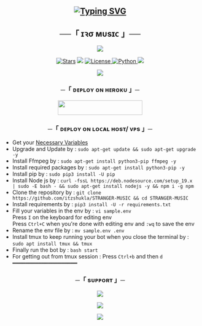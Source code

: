<h2 align="center">
 
[![Typing SVG](https://readme-typing-svg.herokuapp.com/?lines=WELCOME+TO+IROMUSIC+V2)](https://github.com/IR-O/IROMUSIC)
</h2>

<h2 align="center">
    ──「 ɪꝛσ   ᴍᴜsɪᴄ 」──
</h2>

<p align="center">
  <img src="https://telegra.ph/file/04237b82008edbee8e213.jpg">
</p>

<p align="center">
<a href="https://github.com/IR-O/IROMUSIC/stargazers"><img src="https://img.shields.io/github/stars/IR-O/IROMUSIC?color=black&logo=github&logoColor=black&style=for-the-badge" alt="Stars" /></a>
<a href="https://github.com/IR-O/IROMUSIC/network/members"> <img src="https://img.shields.io/github/forks/IR-O/IROMUSIC?color=black&logo=github&logoColor=black&style=for-the-badge" /></a>
<a href="https://github.com/IR-O/IROMUSIC/blob/main/LICENSE"> <img src="https://img.shields.io/badge/License-MIT-blueviolet?style=for-the-badge" alt="License" /> </a>
<a href="https://www.python.org/"> <img src="https://img.shields.io/badge/Written%20in-Python-orange?style=for-the-badge&logo=python" alt="Python" /> </a>
<a href="https://github.com/IR-O/IROMUSIC/commits/IR-O"> <img src="https://img.shields.io/github/last-commit/IR-O/IROMUSIC?color=blue&logo=github&logoColor=green&style=for-the-badge" /></a>
</p>

<p align="center">
  <img src="https://files.catbox.moe/y5ltcg.mp4">
</p>

<h3 align="center">
    ─「 ᴅᴇᴩʟᴏʏ ᴏɴ ʜᴇʀᴏᴋᴜ 」─
</h3>

<p align="center"><a href="https://dashboard.heroku.com/new?template=https://github.com/BUG-MUSIX/NishaMusic"> <img src="https://img.shields.io/badge/Deploy%20On%20Heroku-blueviolet?style=for-the-badge&logo=heroku" width="220" height="38.45"/></a></p>

<h3 align="center">
    ─「 ᴅᴇᴩʟᴏʏ ᴏɴ ʟᴏᴄᴀʟ ʜᴏsᴛ/ ᴠᴘs 」─
</h3>

- Get your [Necessary Variables](https://github.com/BUG-MUSIX/NishaMusic/blob/main/sample.env)
- Upgrade and Update by :
`sudo apt-get update && sudo apt-get upgrade -y`
- Install Ffmpeg by :
`sudo apt-get install python3-pip ffmpeg -y`
- Install required packages by :
`sudo apt-get install python3-pip -y`
- Install pip by :
`sudo pip3 install -U pip`
- Install Node js by :
`curl -fssL https://deb.nodesource.com/setup_19.x | sudo -E bash - && sudo apt-get install nodejs -y && npm i -g npm`
- Clone the repository by :
`git clone https://github.com/itzshukla/STRANGER-MUSIC && cd STRANGER-MUSIC`
- Install requirements by :
`pip3 install -U -r requirements.txt`
- Fill your variables in the env by :
`vi sample.env`<br>
Press `I` on the keyboard for editing env<br>
Press `Ctrl+C` when you're done with editing env and `:wq` to save the env<br>
- Rename the env file by :
`mv sample.env .env`
- Install tmux to keep running your bot when you close the terminal by :
`sudo apt install tmux && tmux`
- Finally run the bot by :
`bash start`
- For getting out from tmux session : Press `Ctrl+b` and then `d`<br>
━━━━━━━━━━━━━━━━━━━━

<h3 align="center">
    ─「 sᴜᴩᴩᴏʀᴛ 」─
</h3>

<p align="center">
<a href="https://t.me/SpicyxBots"><img src="https://img.shields.io/badge/-Support%20Group-blue.svg?style=for-the-badge&logo=Telegram"></a>
</p>

<p align="center">
<a href="https://t.me/SpicyxNetwork"><img src="https://img.shields.io/badge/-Support%20Channel-blue.svg?style=for-the-badge&logo=Telegram"></a>
</p>

<p align="center">
<a href="https://t.me/NoMoreMaxim"><img src="https://img.shields.io/badge/-PIKACHU-blue.svg?style=for-the-badge&logo=Telegram"></a>
</p>
